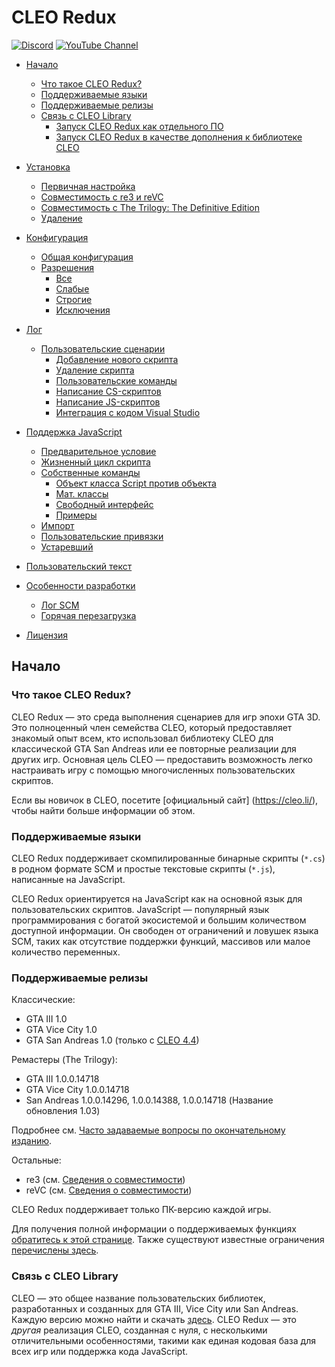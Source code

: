 # CLEO Redux

[![Discord](https://img.shields.io/discord/911487285990674473?style=for-the-badge)](https://discord.gg/d5dZSfgBZr)
[![YouTube Channel](https://img.shields.io/badge/YouTube-Channel-FF0000?style=for-the-badge)](https://www.youtube.com/playlist?list=PLNxQuEFtVkeizoLEQiok7qzr1f0mcwfFb)

- [Начало](#начало)
	- [Что такое CLEO Redux?](#что-такое-cleo-redux)
	- [Поддерживаемые языки](#поддерживаемые-языки)
	- [Поддерживаемые релизы](#поддерживаемые-релизы)
	- [Связь с CLEO Library]()
		- [Запуск CLEO Redux как отдельного ПО]()
		- [Запуск CLEO Redux в качестве дополнения к библиотеке CLEO]()

- [Установка]()
	- [Первичная настройка]()
	- [Совместимость с re3 и reVC]()
	- [Совместимость с The Trilogy: The Definitive Edition]()
	- [Удаление]()

- [Конфигурация]()
	- [Общая конфигурация]()
	- [Разрешения]()
		- [Все]()
		- [Слабые]()
		- [Строгие]()
		- [Исключения]()

- [Лог]()
	- [Пользовательские сценарии]()
		- [Добавление нового скрипта]()
		- [Удаление скрипта]()
		- [Пользовательские команды]()
		- [Написание CS-скриптов]()
		- [Написание JS-скриптов]()
		- [Интеграция с кодом Visual Studio]()

- [Поддержка JavaScript]()
	- [Предварительное условие]()
	- [Жизненный цикл скрипта]()
	- [Собственные команды]()
		- [Объект класса Script против объекта]()
		- [Мат. классы]()
		- [Свободный интерфейс]()
		- [Примеры]()
	- [Импорт]()
	- [Пользовательские привязки]()
	- [Устаревший]()

- [Пользовательский текст]()

- [Особенности разработки]()
	- [Лог SCM]()
	- [Горячая перезагрузка]()

- [Лицензия]()

## Начало

### Что такое CLEO Redux?

CLEO Redux — это среда выполнения сценариев для игр эпохи GTA 3D. Это полноценный член семейства CLEO, который предоставляет знакомый опыт всем, кто использовал библиотеку CLEO для классической GTA San Andreas или ее повторные реализации для других игр. Основная цель CLEO — предоставить возможность легко настраивать игру с помощью многочисленных пользовательских скриптов.

Если вы новичок в CLEO, посетите [официальный сайт] (https://cleo.li/), чтобы найти больше информации об этом.

### Поддерживаемые языки

CLEO Redux поддерживает скомпилированные бинарные скрипты (`*.cs`) в родном формате SCM и простые текстовые скрипты (`*.js`), написанные на JavaScript.

CLEO Redux ориентируется на JavaScript как на основной язык для пользовательских скриптов. JavaScript — популярный язык программирования с богатой экосистемой и большим количеством доступной информации. Он свободен от ограничений и ловушек языка SCM, таких как отсутствие поддержки функций, массивов или малое количество переменных.

### Поддерживаемые релизы

Классические:

- GTA III 1.0
- GTA Vice City 1.0
- GTA San Andreas 1.0 (только с [CLEO 4.4](https://github.com/cleolibrary/CLEO4))

Ремастеры (The Trilogy):

- GTA III 1.0.0.14718
- GTA Vice City 1.0.0.14718
- San Andreas 1.0.0.14296, 1.0.0.14388, 1.0.0.14718 (Название обновления 1.03)

Подробнее см. [Часто задаваемые вопросы по окончательному изданию](https://github.com/TheFantomKiller420/CLEO-Redux/blob/master/the-definitive-edition-faq.md).

Остальные:

- re3 (см. [Сведения о совместимости](#compatibility-with-re3-and-revc))
- reVC (см. [Сведения о совместимости](#compatibility-with-re3-and-revc))

CLEO Redux поддерживает только ПК-версию каждой игры.

Для получения полной информации о поддерживаемых функциях [обратитесь к этой странице](https://github.com/cleolibrary/CLEO-Redux/wiki/Feature-Support-Matrix). Также существуют известные ограничения [перечислены здесь](unsupported.md).

### Связь с CLEO Library

CLEO — это общее название пользовательских библиотек, разработанных и созданных для GTA III, Vice City или San Andreas. Каждую версию можно найти и скачать [здесь](https://cleo.li/download.html). CLEO Redux — это _другая_ реализация CLEO, созданная с нуля, с несколькими отличительными особенностями, такими как единая кодовая база для всех игр или поддержка кода JavaScript.